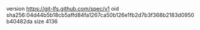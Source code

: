 version https://git-lfs.github.com/spec/v1
oid sha256:04d44b5b18cb5affd84fa1267ca50b126e1fb2d7b3f368b2183d0950b40482da
size 4136
